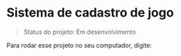<h1>Sistema de cadastro de jogo</h1>

> Status do projeto: Em desenvolvimento

Para rodar esse projeto no seu computador, digite:

